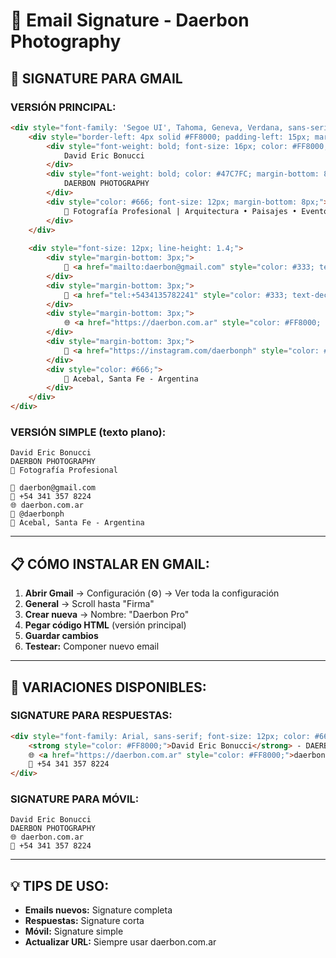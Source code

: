 # 📧 Email Signature - Daerbon Photography

## 🎯 **SIGNATURE PARA GMAIL**

### **VERSIÓN PRINCIPAL:**
```html
<div style="font-family: 'Segoe UI', Tahoma, Geneva, Verdana, sans-serif; font-size: 14px; color: #333;">
    <div style="border-left: 4px solid #FF8000; padding-left: 15px; margin-bottom: 10px;">
        <div style="font-weight: bold; font-size: 16px; color: #FF8000; margin-bottom: 2px;">
            David Eric Bonucci
        </div>
        <div style="font-weight: bold; color: #47C7FC; margin-bottom: 8px;">
            DAERBON PHOTOGRAPHY
        </div>
        <div style="color: #666; font-size: 12px; margin-bottom: 8px;">
            📸 Fotografía Profesional | Arquitectura • Paisajes • Eventos
        </div>
    </div>
    
    <div style="font-size: 12px; line-height: 1.4;">
        <div style="margin-bottom: 3px;">
            📧 <a href="mailto:daerbon@gmail.com" style="color: #333; text-decoration: none;">daerbon@gmail.com</a>
        </div>
        <div style="margin-bottom: 3px;">
            📱 <a href="tel:+5434135782241" style="color: #333; text-decoration: none;">+54 341 357 8224</a>
        </div>
        <div style="margin-bottom: 3px;">
            🌐 <a href="https://daerbon.com.ar" style="color: #FF8000; text-decoration: none; font-weight: bold;">daerbon.com.ar</a>
        </div>
        <div style="margin-bottom: 3px;">
            📱 <a href="https://instagram.com/daerbonph" style="color: #47C7FC; text-decoration: none;">@daerbonph</a>
        </div>
        <div style="color: #666;">
            📍 Acebal, Santa Fe - Argentina
        </div>
    </div>
</div>
```

### **VERSIÓN SIMPLE (texto plano):**
```
David Eric Bonucci
DAERBON PHOTOGRAPHY
📸 Fotografía Profesional

📧 daerbon@gmail.com
📱 +54 341 357 8224  
🌐 daerbon.com.ar
📱 @daerbonph
📍 Acebal, Santa Fe - Argentina
```

---

## 📋 **CÓMO INSTALAR EN GMAIL:**

1. **Abrir Gmail** → Configuración (⚙️) → Ver toda la configuración
2. **General** → Scroll hasta "Firma"
3. **Crear nueva** → Nombre: "Daerbon Pro"
4. **Pegar código HTML** (versión principal)
5. **Guardar cambios**
6. **Testear:** Componer nuevo email

---

## 🎨 **VARIACIONES DISPONIBLES:**

### **SIGNATURE PARA RESPUESTAS:**
```html
<div style="font-family: Arial, sans-serif; font-size: 12px; color: #666; margin-top: 10px; padding-top: 10px; border-top: 1px solid #eee;">
    <strong style="color: #FF8000;">David Eric Bonucci</strong> - DAERBON PHOTOGRAPHY<br>
    🌐 <a href="https://daerbon.com.ar" style="color: #FF8000;">daerbon.com.ar</a> | 
    📱 +54 341 357 8224
</div>
```

### **SIGNATURE PARA MÓVIL:**
```
David Eric Bonucci
DAERBON PHOTOGRAPHY
🌐 daerbon.com.ar
📱 +54 341 357 8224
```

---

## 💡 **TIPS DE USO:**

- **Emails nuevos:** Signature completa
- **Respuestas:** Signature corta  
- **Móvil:** Signature simple
- **Actualizar URL:** Siempre usar daerbon.com.ar
